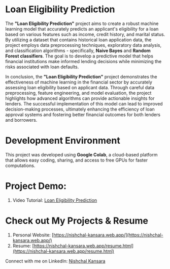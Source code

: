 # Loan Eligibility Prediction

The **"Loan Eligibility Prediction"** project aims to create a robust machine learning model that accurately predicts an applicant's eligibility for a loan based on various features such as income, credit history, and marital status. By utilizing a dataset that contains historical loan application data, the project employs data preprocessing techniques, exploratory data analysis, and classification algorithms - specifically, **Naive Bayes** and **Random Forest classifiers**. The goal is to develop a predictive model that helps financial institutions make informed lending decisions while minimizing the risks associated with loan defaults.

In conclusion, the **"Loan Eligibility Prediction"** project demonstrates the effectiveness of machine learning in the financial sector by accurately assessing loan eligibility based on applicant data. Through careful data preprocessing, feature engineering, and model evaluation, the project highlights how advanced algorithms can provide actionable insights for lenders. The successful implementation of this model can lead to improved decision-making processes, ultimately enhancing the efficiency of loan approval systems and fostering better financial outcomes for both lenders and borrowers.

# Development Environment
This project was developed using **Google Colab**, a cloud-based platform that allows easy coding, sharing, and access to free GPUs for faster computations.

# Project Demo: 
1. Video Tutorial: [Loan Eligibility Prediction](https://youtu.be/zkyZ6k3CbP8)

# Check out My Projects & Resume
1. Personal Website: [https://nishchal-kansara.web.app/](https://nishchal-kansara.web.app/)
2. Resume: [https://nishchal-kansara.web.app/resume.html](https://nishchal-kansara.web.app/resume.html)

Connect with me on LinkedIn: [Nishchal Kansara](https://www.linkedin.com/in/nishchal-kansara/)
